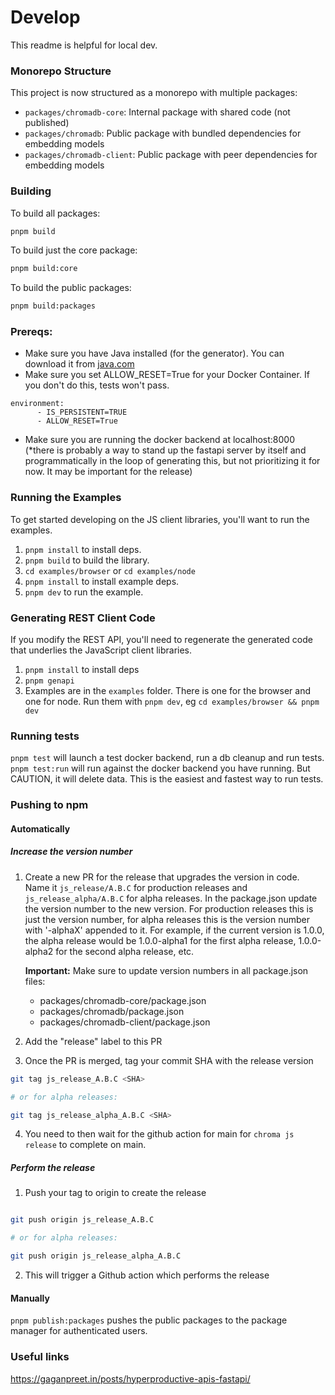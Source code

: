 # Develop

This readme is helpful for local dev.

### Monorepo Structure

This project is now structured as a monorepo with multiple packages:

- `packages/chromadb-core`: Internal package with shared code (not published)
- `packages/chromadb`: Public package with bundled dependencies for embedding models
- `packages/chromadb-client`: Public package with peer dependencies for embedding models

### Building

To build all packages:
```bash
pnpm build
```

To build just the core package:
```bash
pnpm build:core
```

To build the public packages:
```bash
pnpm build:packages
```

### Prereqs:

- Make sure you have Java installed (for the generator). You can download it from [java.com](https://java.com)
- Make sure you set ALLOW_RESET=True for your Docker Container. If you don't do this, tests won't pass.

```
environment:
      - IS_PERSISTENT=TRUE
      - ALLOW_RESET=True
```

- Make sure you are running the docker backend at localhost:8000 (\*there is probably a way to stand up the fastapi server by itself and programmatically in the loop of generating this, but not prioritizing it for now. It may be important for the release)

### Running the Examples

To get started developing on the JS client libraries, you'll want to run the examples.

1. `pnpm install` to install deps.
1. `pnpm build` to build the library.
1. `cd examples/browser` or `cd examples/node`
1. `pnpm install` to install example deps.
1. `pnpm dev` to run the example.

### Generating REST Client Code

If you modify the REST API, you'll need to regenerate the generated code that underlies the JavaScript client libraries.

1. `pnpm install` to install deps
2. `pnpm genapi`
3. Examples are in the `examples` folder. There is one for the browser and one for node. Run them with `pnpm dev`, eg `cd examples/browser && pnpm dev`

### Running tests

`pnpm test` will launch a test docker backend, run a db cleanup and run tests.
`pnpm test:run` will run against the docker backend you have running. But CAUTION, it will delete data. This is the easiest and fastest way to run tests.

### Pushing to npm

#### Automatically

##### Increase the version number

1. Create a new PR for the release that upgrades the version in code. Name it `js_release/A.B.C` for production releases and `js_release_alpha/A.B.C` for alpha releases. In the package.json update the version number to the new version. For production releases this is just the version number, for alpha
   releases this is the version number with '-alphaX' appended to it. For example, if the current version is 1.0.0, the alpha release would be 1.0.0-alpha1 for the first alpha release, 1.0.0-alpha2 for the second alpha release, etc.

   **Important:** Make sure to update version numbers in all package.json files:
   - packages/chromadb-core/package.json
   - packages/chromadb/package.json
   - packages/chromadb-client/package.json

2. Add the "release" label to this PR
3. Once the PR is merged, tag your commit SHA with the release version

```bash
git tag js_release_A.B.C <SHA>

# or for alpha releases:

git tag js_release_alpha_A.B.C <SHA>
```

4. You need to then wait for the github action for main for `chroma js release` to complete on main.

##### Perform the release

1. Push your tag to origin to create the release

```bash

git push origin js_release_A.B.C

# or for alpha releases:

git push origin js_release_alpha_A.B.C
```

2. This will trigger a Github action which performs the release

#### Manually

`pnpm publish:packages` pushes the public packages to the package manager for authenticated users.

### Useful links

https://gaganpreet.in/posts/hyperproductive-apis-fastapi/
